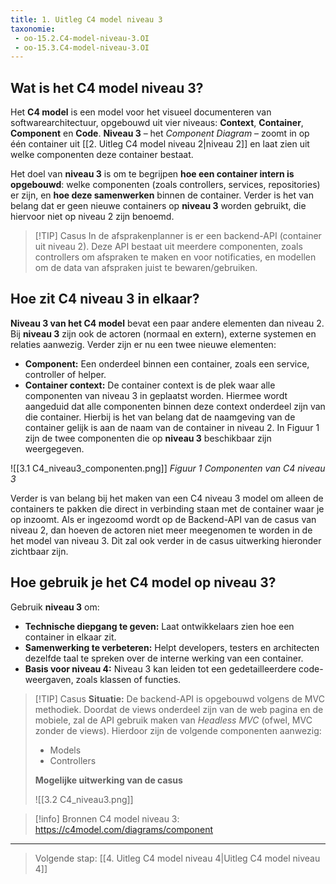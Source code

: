 ```yaml
---
title: 1. Uitleg C4 model niveau 3
taxonomie:
 - oo-15.2.C4-model-niveau-3.OI
 - oo-15.3.C4-model-niveau-3.OI
---
```


## Wat is het C4 model niveau 3?
Het **C4 model** is een model voor het visueel documenteren van softwarearchitectuur, opgebouwd uit vier niveaus: **Context**, **Container**, **Component** en **Code**. **Niveau 3** – het *Component Diagram* – zoomt in op één container uit [[2. Uitleg C4 model niveau 2|niveau 2]] en laat zien uit welke componenten deze container bestaat.

Het doel van **niveau 3** is om te begrijpen **hoe een container intern is opgebouwd**: welke componenten (zoals controllers, services, repositories) er zijn, en **hoe deze samenwerken** binnen de container. Verder is het van belang dat er geen nieuwe containers op **niveau 3** worden gebruikt, die hiervoor niet op niveau 2 zijn benoemd.

> [!TIP] Casus
> In de afsprakenplanner is er een backend-API (container uit niveau 2). Deze API bestaat uit meerdere componenten, zoals controllers om afspraken te maken en voor notificaties, en modellen om de data van afspraken juist te bewaren/gebruiken. 

## Hoe zit C4 niveau 3 in elkaar?
**Niveau 3 van het C4 model** bevat een paar andere elementen dan niveau 2. Bij **niveau 3** zijn ook de actoren (normaal en extern), externe systemen en relaties aanwezig. Verder zijn er nu een twee nieuwe elementen:
- **Component:** Een onderdeel binnen een container, zoals een service, controller of helper.
- **Container context:** De container context is de plek waar alle componenten van niveau 3 in geplaatst worden. Hiermee wordt aangeduid dat alle componenten binnen deze context onderdeel zijn van die container. Hierbij is het van belang dat de naamgeving van de container gelijk is aan de naam van de container in niveau 2.
In Figuur 1 zijn de twee componenten die op **niveau 3** beschikbaar zijn weergegeven.

![[3.1 C4_niveau3_componenten.png]]
*Figuur 1 Componenten van C4 niveau 3*

Verder is van belang bij het maken van een C4 niveau 3 model om alleen de containers te pakken die direct in verbinding staan met de container waar je op inzoomt. Als er ingezoomd wordt op de Backend-API van de casus van niveau 2, dan hoeven de actoren niet meer meegenomen te worden in de het model van niveau 3. Dit zal ook verder in de casus uitwerking hieronder zichtbaar zijn.

## Hoe gebruik je het C4 model op niveau 3?
Gebruik **niveau 3** om:
- **Technische diepgang te geven:** Laat ontwikkelaars zien hoe een container in elkaar zit.
- **Samenwerking te verbeteren:** Helpt developers, testers en architecten dezelfde taal te spreken over de interne werking van een container.
- **Basis voor niveau 4:** Niveau 3 kan leiden tot een gedetailleerdere code-weergaven, zoals klassen of functies.

> [!TIP] Casus
>**Situatie:** De backend-API is opgebouwd volgens de MVC methodiek. Doordat de views onderdeel zijn van de web pagina en de mobiele, zal de API gebruik maken van *Headless MVC* (ofwel, MVC zonder de views). Hierdoor zijn de volgende componenten aanwezig:
> - Models
> - Controllers
>
> **Mogelijke uitwerking van de casus**
> 
> ![[3.2 C4_niveau3.png]]

> [!info] Bronnen
> C4 model niveau 3: https://c4model.com/diagrams/component

---

> Volgende stap: [[4. Uitleg C4 model niveau 4|Uitleg C4 model niveau 4]]

